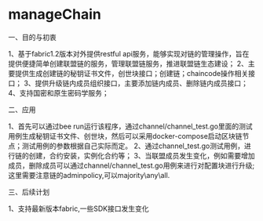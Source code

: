 # manageChain

一、目的与初衷

1、基于fabric1.2版本对外提供restful api服务，能够实现对链的管理操作，旨在提供便捷简单创建联盟链的服务，管理联盟链服务，推进联盟链生态建设；
2、主要提供生成创建链的秘钥证书文件，创世块接口；创建链；chaincode操作相关接口；
3、提供升级链内成员组织接口，主要添加链内成员、删除链内成员接口；
4、支持国密和原生密码学服务；

二、应用

1、首先可以通过bee run运行该程序，通过channel/channel_test.go里面的测试用例生成秘钥证书文件、创世块，然后可以采用docker-compose启动区块链节点；测试用例的参数根据自己实际而定。
2、通过channel_test.go测试用例，进行链的创建，合约安装，实例化合约等；
3、当联盟成员发生变化，例如需要增加成员，删除成员可以通过channel/channel_test.go用例来进行对配置块进行升级;这里需要注意链的adminpolicy,可以majority\any\all.

三、后续计划

1、支持最新版本fabric,一些SDK接口发生变化
